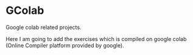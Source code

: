 # GColab
Google colab related projects.


Here I am going to add the exercises which is compiled on google colab (Online Compiler platform provided by google).
